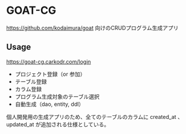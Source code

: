 # GOAT-CG
https://github.com/kodaimura/goat 向けのCRUDプログラム生成アプリ

## Usage
https://goat-cg.carkodr.com/login

* プロジェクト登録（or 参加）
* テーブル登録
* カラム登録
* プログラム生成対象のテーブル選択
* 自動生成（dao, entity, ddl）

個人開発用の生成アプリのため、全てのテーブルのカラムに created_at 、updated_at が追加される仕様としている。
